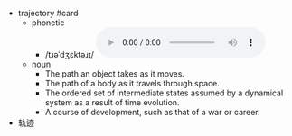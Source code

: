 - trajectory #card
	- phonetic
		- /tɹəˈdʒɛktəɹɪ/
		  <audio controls><source src="https://api.dictionaryapi.dev/media/pronunciations/en/trajectory-us.mp3"></audio>
	- noun
		- The path an object takes as it moves.
		- The path of a body as it travels through space.
		- The ordered set of intermediate states assumed by a dynamical system as a result of time evolution.
		- A course of development, such as that of a war or career.
- 轨迹